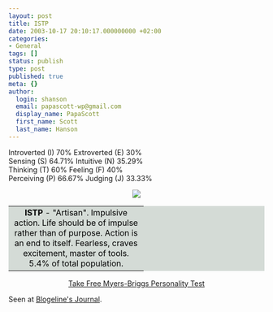 ```yaml
---
layout: post
title: ISTP
date: 2003-10-17 20:10:17.000000000 +02:00
categories:
- General
tags: []
status: publish
type: post
published: true
meta: {}
author:
  login: shanson
  email: papascott-wp@gmail.com
  display_name: PapaScott
  first_name: Scott
  last_name: Hanson
---
```

<p>Introverted (I) 70% Extroverted (E) 30%<br />
Sensing (S) 64.71% Intuitive (N) 35.29%<br />
Thinking (T) 60% Feeling (F) 40%<br />
Perceiving (P) 66.67% Judging (J) 33.33%</p>
<div align="center"> <!--70 64.71 60 66.67--><img src="https://sminds.com/images/ISTP.gif" /><br />
<table border="0" cellpadding="0" cellspacing="0" bgcolor="#d4dbd6">
<tr>
<td width="250">
<div align="center"> <font color="black"><b>ISTP</b> - "Artisan". Impulsive action. Life should be of impulse rather than of purpose. Action is an end to itself. Fearless, craves excitement, master of tools. 5.4% of total population. </font></div>
</td>
</tr>
</table>
<p> <a href="http://www.similarminds.com/">Take Free Myers-Briggs Personality Test</a></div>
<p>Seen at <a title="Blogeline's Journal" href="http://blogeline.blogspot.com/">Blogeline's Journal</a>.</p>
